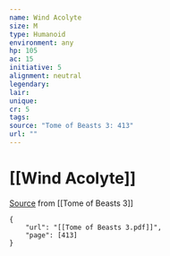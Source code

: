 ```yaml
---
name: Wind Acolyte
size: M
type: Humanoid
environment: any
hp: 105
ac: 15
initiative: 5
alignment: neutral
legendary: 
lair: 
unique: 
cr: 5
tags: 
source: "Tome of Beasts 3: 413"
url: ""
---
```

# [[Wind Acolyte]]

[Source](zotero://open-pdf/library/items/BLGR9HVR?page=413) from [[Tome of Beasts 3]]

```pdf
{
	"url": "[[Tome of Beasts 3.pdf]]",
	"page": [413]
}
```

